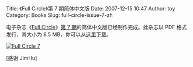 Title: 《Full Circle》第 7 期简体中文版
Date: 2007-12-15 10:47
Author: toy
Category: Books
Slug: full-circle-issue-7-zh

电子杂志《[Full Circle](http://fullcirclemagazine.org/)》[第 7
期](http://linuxtoy.org/archives/full-circle-issue-7.html)的简体中文版已经制作完成。此杂志以
PDF 格式发行，其大小为 8.5
MB，你可以从[这里下载](http://fullcirclemagazine.org/download-manager.php?id=50)。

[![Full Circle
7](http://i.linuxtoy.org/i/2007/12/fc-zh7-thumb.png)](http://i.linuxtoy.org/i/2007/12/fc-zh7.png)

[感谢 JimHu]
